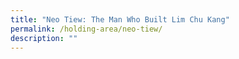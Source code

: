 ```yaml
---
title: "Neo Tiew: The Man Who Built Lim Chu Kang"
permalink: /holding-area/neo-tiew/
description: ""
---
```

